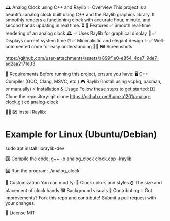 🕰️ Analog Clock using C++ and Raylib
✨ Overview
This project is a beautiful analog clock built using C++ and the Raylib graphics library. It smoothly renders a functioning clock with accurate hour, minute, and second hands updating in real time. ⏳
🚀 Features
✅ Smooth real-time rendering of an analog clock 🕰️
✅ Uses Raylib for graphical display 🎨
✅ Displays current system time ⏰
✅ Minimalistic and elegant design ✨
✅ Well-commented code for easy understanding 👨‍💻
🖼️ Screenshots

https://github.com/user-attachments/assets/a899f1e0-e854-4ce7-9de7-ad2aa2171e33


🔧 Requirements
Before running this project, ensure you have:
🖥️ C++ Compiler (GCC, Clang, MSVC, etc.)
🎮 Raylib (Install using vcpkg, pacman, or manually)
⚡ Installation & Usage
Follow these steps to get started:
1️⃣ Clone the repository:
git clone https://github.com/humza1201/analog-clock.git
cd analog-clock


2️⃣ Install Raylib:
# Example for Linux (Ubuntu/Debian)  
sudo apt install libraylib-dev  


3️⃣ Compile the code:
g++ -o analog_clock clock.cpp -lraylib  


4️⃣ Run the program:
./analog_clock  


🎨 Customization
You can modify:
🎨 Clock colors and styles
⌚ The size and placement of clock hands
🖼️ Background visuals
🤝 Contributing
💡 Got improvements? Fork this repo and contribute! Submit a pull request with your changes.

📜 License
MIT

